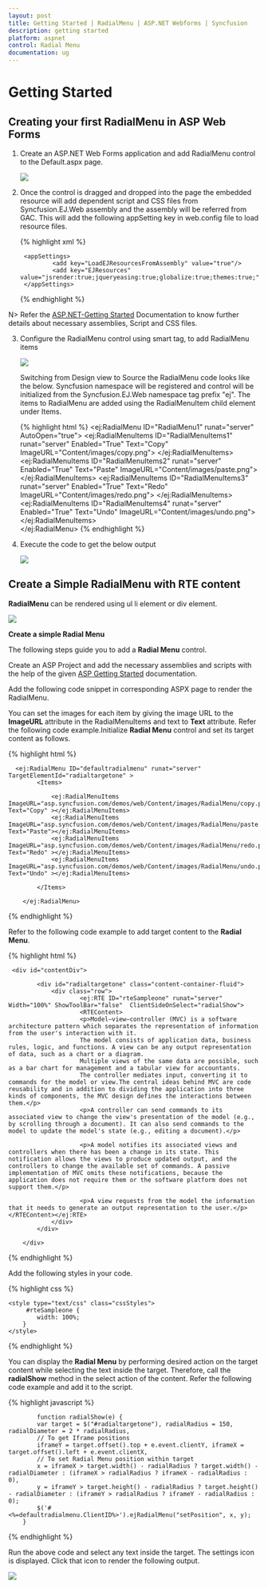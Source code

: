 ```yaml
---
layout: post
title: Getting Started | RadialMenu | ASP.NET Webforms | Syncfusion
description: getting started
platform: aspnet
control: Radial Menu
documentation: ug
---
```


# Getting Started

## Creating your first RadialMenu in ASP Web Forms

1. Create an ASP.NET Web Forms application and add RadialMenu control to the Default.aspx page.

    ![](getting-started_images\getting-started_img3.png)

2. Once the control is dragged and dropped into the page the embedded resource will add dependent script and CSS files from Syncfusion.EJ.Web assembly and the assembly will be referred from GAC. This will add the following appSetting key in web.config file to load resource files.

    {% highlight xml %}
        
        <appSettings>
                <add key="LoadEJResourcesFromAssembly" value="true"/>
                <add key="EJResources" value="jsrender:true;jqueryeasing:true;globalize:true;themes:true;"/>
        </appSettings>
            
    {% endhighlight %}
    
N> Refer the [ASP.NET-Getting Started](http://help.syncfusion.com/aspnet/getting-started#manual-integration-of-syncfusion-aspnet-controls-into-the-newexisting-application) Documentation to know further details about necessary assemblies, Script and CSS files.

3. Configure the RadialMenu control using smart tag, to add RadialMenu items

    ![](getting-started_images\getting-started_img4.png)

    Switching from Design view to Source the RadialMenu code looks like the below. Syncfusion namespace will be registered and control will be initialized from the Syncfusion.EJ.Web namespace tag prefix "ej". The items to RadialMenu are added using the RadialMenuItem child element under Items.

    {% highlight html %}
            <ej:RadialMenu ID="RadialMenu1" runat="server" AutoOpen="true">
                <Items>
                    <ej:RadialMenuItems ID="RadialMenuItems1" runat="server" Enabled="True" Text="Copy" ImageURL="Content/images/copy.png">
                    </ej:RadialMenuItems>
                    <ej:RadialMenuItems ID="RadialMenuItems2" runat="server" Enabled="True" Text="Paste" ImageURL="Content/images/paste.png">
                    </ej:RadialMenuItems>
                    <ej:RadialMenuItems ID="RadialMenuItems3" runat="server" Enabled="True" Text="Redo" ImageURL="Content/images/redo.png">
                    </ej:RadialMenuItems>
                    <ej:RadialMenuItems ID="RadialMenuItems4" runat="server" Enabled="True" Text="Undo" ImageURL="Content/images/undo.png">
                    </ej:RadialMenuItems>
                </Items>            
            </ej:RadialMenu>
    {% endhighlight %}

4. Execute the code to get the below output

    ![](getting-started_images\getting-started_img5.png)

## Create a Simple RadialMenu with RTE content

**RadialMenu** can be rendered using ul li element or div element.   

![](getting-started_images\getting-started_img1.png)

**Create a simple Radial Menu**

The following steps guide you to add a **Radial Menu** control.

Create an ASP Project and add the necessary assemblies and scripts with the help of the given [ASP Getting Started](http://help.syncfusion.com/aspnet/getting-started) documentation.

Add the following code snippet in corresponding ASPX page to render the RadialMenu.

You can set the images for each item by giving the image URL to the **ImageURL** attribute in the RadialMenuItems and text to **Text** attribute. Refer the following code example.Initialize **Radial Menu** control and set its target content as follows.

{% highlight html %}

      <ej:RadialMenu ID="defaultradialmenu" runat="server" TargetElementId="radialtargetone" >         
            <Items>
           
                <ej:RadialMenuItems ImageURL="asp.syncfusion.com/demos/web/Content/images/RadialMenu/copy.png" Text="Copy" ></ej:RadialMenuItems>
                <ej:RadialMenuItems ImageURL="asp.syncfusion.com/demos/web/Content/images/RadialMenu/paste.png" Text="Paste"></ej:RadialMenuItems>
                <ej:RadialMenuItems ImageURL="asp.syncfusion.com/demos/web/Content/images/RadialMenu/redo.png" Text="Redo" ></ej:RadialMenuItems>
                <ej:RadialMenuItems ImageURL="asp.syncfusion.com/demos/web/Content/images/RadialMenu/undo.png" Text="Undo" ></ej:RadialMenuItems>
            
            </Items>

        </ej:RadialMenu>

{% endhighlight %}

Refer to the following code example to add target content to the **Radial Menu**.

{% highlight html %}

     <div id="contentDiv">

            <div id="radialtargetone" class="content-container-fluid">
                <div class="row">
                        <ej:RTE ID="rteSampleone" runat="server" Width="100%" ShowToolBar="false"  ClientSideOnSelect="radialShow">
                        <RTEContent>
                        <p>Model–view–controller (MVC) is a software architecture pattern which separates the representation of information from the user's interaction with it.
                        The model consists of application data, business rules, logic, and functions. A view can be any output representation of data, such as a chart or a diagram.
                        Multiple views of the same data are possible, such as a bar chart for management and a tabular view for accountants.
                        The controller mediates input, converting it to commands for the model or view.The central ideas behind MVC are code reusability and in addition to dividing the application into three kinds of components, the MVC design defines the interactions between them.</p>
                        <p>A controller can send commands to its associated view to change the view's presentation of the model (e.g., by scrolling through a document). It can also send commands to the model to update the model's state (e.g., editing a document).</p>

                        <p>A model notifies its associated views and controllers when there has been a change in its state. This notification allows the views to produce updated output, and the controllers to change the available set of commands. A passive implementation of MVC omits these notifications, because the application does not require them or the software platform does not support them.</p>

                        <p>A view requests from the model the information that it needs to generate an output representation to the user.</p>
    </RTEContent></ej:RTE>
                </div>
            </div>

        </div>

{% endhighlight %}

Add the following styles in your code.
    
{% highlight css %}

    <style type="text/css" class="cssStyles">
         #rteSampleone {
            width: 100%;
        }
    </style>


{% endhighlight %}


You can display the **Radial Menu** by performing desired action on the target content while selecting the text inside the target. Therefore, call the **radialShow** method in the select action of the content. Refer  the following code example and add it to the script.

{% highlight javascript %}

           
            function radialShow(e) {
            var target = $("#radialtargetone"), radialRadius = 150, radialDiameter = 2 * radialRadius,
            // To get Iframe positions
            iframeY = target.offset().top + e.event.clientY, iframeX = target.offset().left + e.event.clientX,
            // To set Radial Menu position within target
            x = iframeX > target.width() - radialRadius ? target.width() - radialDiameter : (iframeX > radialRadius ? iframeX - radialRadius : 0),
            y = iframeY > target.height() - radialRadius ? target.height() - radialDiameter : (iframeY > radialRadius ? iframeY - radialRadius : 0);
            $('#<%=defaultradialmenu.ClientID%>').ejRadialMenu("setPosition", x, y);
        }               
 
{% endhighlight %}

Run the above code and select any text inside the target. The settings icon is displayed. Click that icon to render the following output.


![](getting-started_images\getting-started_img2.png)

